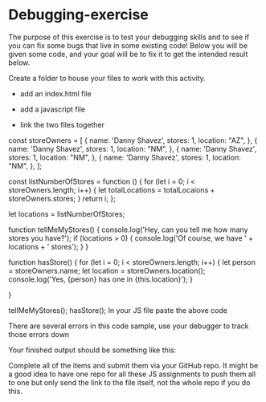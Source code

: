 # Debugging-exercise

The purpose of this exercise is to test your debugging skills and to see if you can fix some bugs that live in some existing code! Below you will be given some code, and your goal will be to fix it to get the intended result below.

 

Create a folder to house your files to work with this activity.

  - add an index.html file

  - add a javascript file

  - link the two files together

 

const storeOwners = [
  {
    name: 'Danny Shavez',
    stores: 1,
    location: "AZ",
  },
  {
    name: 'Danny Shavez',
    stores: 1,
    location: "NM",
  },
  {
    name: 'Danny Shavez',
    stores: 1,
    location: "NM",
  },
  {
    name: 'Danny Shavez',
    stores: 1,
    location: "NM",
  },
];

const listNumberOfStores = function () {
  for (let i = 0; i < storeOwners.length; i++) {
    let totalLocations = totalLocaions + storeOwners.stores;
  }
  return i;
};

let locations = listNumberOfStores;

function tellMeMyStores() {
  console.log('Hey, can you tell me how many stores you have?');
  if (locations > 0) {
    console.log('Of course, we have ' + locations + ' stores');
  }
}

function hasStore() {
  for (let i = 0; i < storeOwners.length; i++) {
    let person = storeOwners.name;
    let location = storeOwners.location();
    console.log('Yes, {person} has one in {this.location}');
  }

}

tellMeMyStores();
hasStore();
In your JS file paste the above code  


There are several errors in this code sample, use your debugger to track those errors down
 

Your finished output should be something like this:



 

Complete all of the items and submit them via your GitHub repo. It might be a good idea to have one repo for all these JS assignments to push them all to one but only send the link to the file itself, not the whole repo if you do this. 